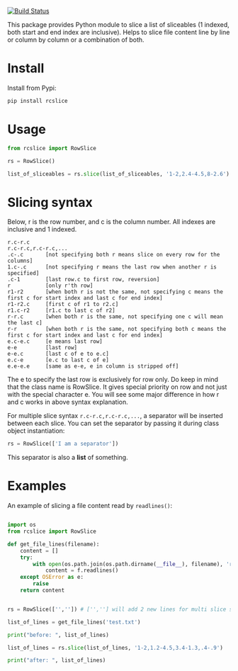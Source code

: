 [![Build Status](https://travis-ci.org/neurobin/rcslice.svg?branch=release)](https://travis-ci.org/neurobin/rcslice)


This package provides Python module to slice a list of sliceables (1 indexed, both start and end index are inclusive). Helps to slice file content line by line or column by column or a combination of both.

# Install

Install from Pypi:

```bash
pip install rcslice
```

# Usage

```python
from rcslice import RowSlice

rs = RowSlice()

list_of_sliceables = rs.slice(list_of_sliceables, '1-2,2.4-4.5,8-2.6')

```

# Slicing syntax

Below, r is the row number, and c is the column number. All indexes are inclusive and 1 indexed.

    r.c-r.c
    r.c-r.c,r.c-r.c,...
    .c-.c       [not specifying both r means slice on every row for the columns]
    1.c-.c      [not specifying r means the last row when another r is specified]
    .c-1        [last row.c to first row, reversion]
    r           [only r'th row]
    r1-r2       [when both r is not the same, not specifying c means the first c for start index and last c for end index]
    r1-r2.c     [first c of r1 to r2.c]
    r1.c-r2     [r1.c to last c of r2]
    r-r.c       [when both r is the same, not specifying one c will mean the last c]
    r-r         [when both r is the same, not specifying both c means the first c for start index and last c for end index]
    e.c-e.c     [e means last row]
    e-e         [last row]
    e-e.c       [last c of e to e.c]
    e.c-e       [e.c to last c of e]
    e.e-e.e     [same as e-e, e in column is stripped off]
    
The e to specify the last row is exclusively for row only. Do keep in mind that the class name is RowSlice. It gives special priority on row and not just with the special character e. You will see some major difference in how r and c works in above syntax explanation.

For multiple slice syntax `r.c-r.c,r.c-r.c,...`, a separator will be inserted between each slice. You can set the separator by passing it during class object instantiation:

```python
rs = RowSlice(['I am a separator'])
```

This separator is also a **list** of something.


# Examples

An example of slicing a file content read by `readlines()`:

```python

import os
from rcslice import RowSlice

def get_file_lines(filename):
    content = []
    try:
        with open(os.path.join(os.path.dirname(__file__), filename), 'r') as f:
            content = f.readlines()
    except OSError as e:
        raise
    return content


rs = RowSlice(['','']) # ['',''] will add 2 new lines for multi slice syntax (e.g 1-2,3-4,...)

list_of_lines = get_file_lines('test.txt')

print("before: ", list_of_lines)

list_of_lines = rs.slice(list_of_lines, '1-2,1.2-4.5,3.4-1.3,.4-.9')

print("after: ", list_of_lines)

```
